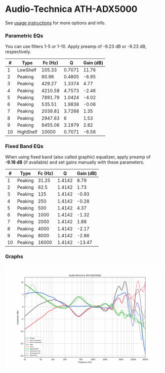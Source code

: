 # Audio-Technica ATH-ADX5000
See [usage instructions](https://github.com/jaakkopasanen/AutoEq#usage) for more options and info.

### Parametric EQs
You can use filters 1-5 or 1-10. Apply preamp of -9.23 dB or -9.23 dB, respectively.

|   # | Type      |   Fc (Hz) |      Q |   Gain (dB) |
|-----|-----------|-----------|--------|-------------|
|   1 | LowShelf  |    105.33 | 0.7071 |       11.76 |
|   2 | Peaking   |     60.96 | 0.4805 |       -6.95 |
|   3 | Peaking   |    429.27 | 1.3374 |        4.77 |
|   4 | Peaking   |   4210.58 | 4.7573 |       -2.46 |
|   5 | Peaking   |   7891.79 | 1.0424 |       -4.02 |
|   6 | Peaking   |    535.51 | 1.9838 |       -0.06 |
|   7 | Peaking   |   2039.81 | 3.7268 |        1.35 |
|   8 | Peaking   |   2947.63 | 6      |        1.53 |
|   9 | Peaking   |   8455.06 | 3.1979 |        2.82 |
|  10 | HighShelf |  10000    | 0.7071 |       -6.56 |

### Fixed Band EQs
When using fixed band (also called graphic) equalizer, apply preamp of **-9.18 dB** (if available) and set gains manually with these parameters.

|   # | Type    |   Fc (Hz) |      Q |   Gain (dB) |
|-----|---------|-----------|--------|-------------|
|   1 | Peaking |     31.25 | 1.4142 |        8.79 |
|   2 | Peaking |     62.5  | 1.4142 |        1.73 |
|   3 | Peaking |    125    | 1.4142 |       -0.93 |
|   4 | Peaking |    250    | 1.4142 |       -0.28 |
|   5 | Peaking |    500    | 1.4142 |        4.37 |
|   6 | Peaking |   1000    | 1.4142 |       -1.32 |
|   7 | Peaking |   2000    | 1.4142 |        1.88 |
|   8 | Peaking |   4000    | 1.4142 |       -2.17 |
|   9 | Peaking |   8000    | 1.4142 |       -2.86 |
|  10 | Peaking |  16000    | 1.4142 |      -13.47 |

### Graphs
![](./Audio-Technica%20ATH-ADX5000.png)
